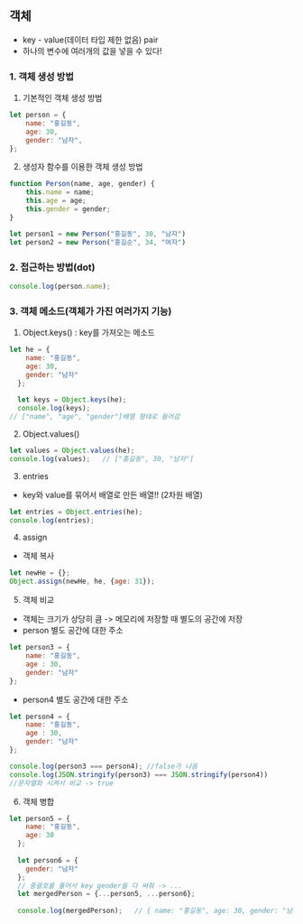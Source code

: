 ## 객체

- key - value(데이터 타입 제한 없음) pair
- 하나의 변수에 여러개의 값을 넣을 수 있다!

### 1. 객체 생성 방법

1. 기본적인 객체 생성 방법

```jsx
let person = {
    name: "홍길동",
    age: 30,
    gender: "남자",
};
```

2. 생성자 함수를 이용한 객체 생성 방법

```jsx
function Person(name, age, gender) {
    this.name = name;
    this.age = age;
    this.gender = gender;
}

let person1 = new Person("홍길동", 30, "남자")
let person2 = new Person("홍길순", 34, "여자")
```

### 2. 접근하는 방법(dot)

```jsx
console.log(person.name);
```

### 3. 객체 메소드(객체가 가진 여러가지 기능)

1. Object.keys() : key를 가져오는 메소드

```jsx
let he = {
    name: "홍길동",
    age: 30,
    gender: "남자"
  };
  
  let keys = Object.keys(he);
  console.log(keys);   
// ["name", "age", "gender"]배열 형태로 들어감
```

2. Object.values()

```jsx
let values = Object.values(he);
console.log(values);   // ["홍길동", 30, "남자"]
```

3. entries
- key와 value를 묶어서 배열로 만든 배열!! (2차원 배열)

```jsx
let entries = Object.entries(he);
console.log(entries);
```

4. assign
- 객체 복사

```jsx
let newHe = {};
Object.assign(newHe, he, {age: 31});
```

5. 객체 비교
- 객체는 크기가 상당히 큼 -> 메모리에 저장할 때 별도의 공간에 저장
- person 별도 공간에 대한 주소

```jsx
let person3 = {
    name: "홍길동",
    age : 30,
    gender: "남자"
};
```

- person4 별도 공간에 대한 주소

```jsx
let person4 = {
    name: "홍길동",
    age : 30,
    gender: "남자"
};

console.log(person3 === person4); //false가 나옴
console.log(JSON.stringify(person3) === JSON.stringify(person4)) 
//문자열화 시켜서 비교 -> true
```

6. 객체 병합

```jsx
let person5 = {
    name: "홍길동",
    age: 30
  };
  
  let person6 = {
    gender: "남자"
  };
  // 중괄호를 풀어서 key gender을 다 써줘 -> ...
  let mergedPerson = {...person5, ...person6};
  
  console.log(mergedPerson);   // { name: "홍길동", age: 30, gender: "남자" }
```